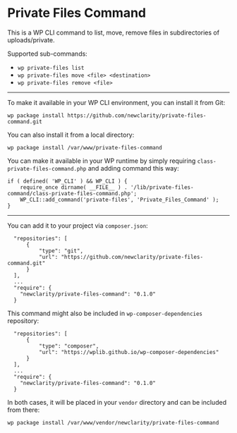 # Private Files Command

This is a WP CLI command to list, move, remove files in subdirectories of uploads/private.

Supported sub-commands:
 * `wp private-files list`
 * `wp private-files move <file> <destination>`
 * `wp private-files remove <file>`

---
To make it available in your WP CLI environment, you can install it from Git:
```
wp package install https://github.com/newclarity/private-files-command.git
```

You can also install it from a local directory:
```
wp package install /var/www/private-files-command
```

You can make it available in your WP runtime by simply requiring `class-private-files-command.php` and adding command this way:
```
if ( defined( 'WP_CLI' ) && WP_CLI ) {
    require_once dirname( __FILE__ ) . '/lib/private-files-command/class-private-files-command.php';
    WP_CLI::add_command('private-files', 'Private_Files_Command' );
}
```

---
You can add it to your project via `composer.json`:
```
  "repositories": [
      {
          "type": "git",
          "url": "https://github.com/newclarity/private-files-command.git"
      }
  ],
  ...
  "require": {
    "newclarity/private-files-command": "0.1.0"
  }
```

This command might also be included in `wp-composer-dependencies` repository:
```
  "repositories": [
      {
          "type": "composer",
          "url": "https://wplib.github.io/wp-composer-dependencies"
      }
  ],
  ...
  "require": {
    "newclarity/private-files-command": "0.1.0"
  }
```

In both cases, it will be placed in your `vendor` directory and can be included from there:
```
wp package install /var/www/vendor/newclarity/private-files-command
```